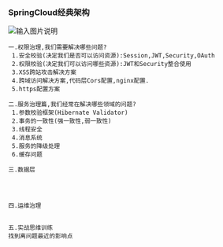 ### SpringCloud经典架构


![输入图片说明](https://github.com/qccr-twl2123/springcloud/blob/master/images/springcloud架构.png "在这里输入图片标题")

```
一.权限治理,我们需要解决哪些问题?
 1.安全校验(决定我们是否可以访问资源):Session,JWT,Security,OAuth
 2.权限校验(决定我们可以访问哪些资源):JWT和Security整合使用 
 3.XSS跨站攻击解决方案
 4.跨域访问解决方案,代码层Cors配置,nginx配置.
 5.https配置方案
 
二.服务治理篇,我们经常在解决哪些领域的问题? 
 1.参数校验框架(Hibernate Validator)
 2.事务的一致性(强一致性,弱一致性)
 3.线程安全
 4.消息系统
 5.服务的降级处理
 6.缓存问题

三.数据层

 
      

四.运维治理


五.实战思维训练
找到离问题最近的影响点


```




